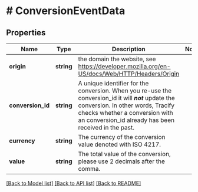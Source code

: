 # # ConversionEventData

## Properties

Name | Type | Description | Notes
------------ | ------------- | ------------- | -------------
**origin** | **string** | the domain the website, see https://developer.mozilla.org/en-US/docs/Web/HTTP/Headers/Origin |
**conversion_id** | **string** | A unique identifier for the conversion. When you re-use the conversion_id it will ***not*** update the conversion. In other words, Tracify checks whether a conversion with an conversion_id already has been received in the past. |
**currency** | **string** | The currency of the conversion value denoted with ISO 4217. |
**value** | **string** | The total value of the conversion, please use 2 decimals after the comma. |

[[Back to Model list]](../../README.md#models) [[Back to API list]](../../README.md#endpoints) [[Back to README]](../../README.md)
